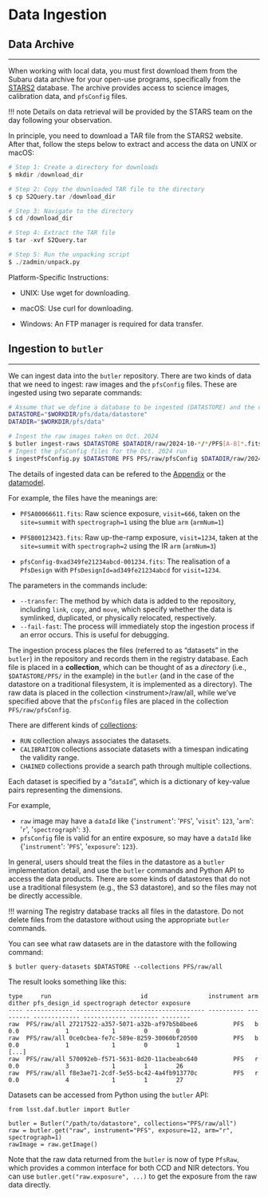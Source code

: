 # Data Ingestion


## Data Archive

---

When working with local data, you must first download them from the Subaru data archive for your open-use programs, specifically from the [STARS2](https://stars2.naoj.hawaii.edu) database. The archive provides access to science images, calibration data, and `pfsConfig` files.

!!! note
    Details on data retrieval will be provided by the STARS team on the day following your observation.

In principle, you need to download a TAR file from the STARS2 website. After that, follow the steps below to extract and access the data on UNIX or macOS:

``` Python
# Step 1: Create a directory for downloads
$ mkdir /download_dir 

# Step 2: Copy the downloaded TAR file to the directory
$ cp S2Query.tar /download_dir 

# Step 3: Navigate to the directory
$ cd /download_dir 

# Step 4: Extract the TAR file
$ tar -xvf S2Query.tar 

# Step 5: Run the unpacking script
$ ./zadmin/unpack.py
```

Platform-Specific Instructions:

- UNIX: Use wget for downloading.

- macOS: Use curl for downloading.

- Windows: An FTP manager is required for data transfer.

## Ingestion to `butler`

---

We can ingest data into the `butler` repository. 
There are two kinds of data that we need to ingest: raw images and the `pfsConfig` files. 
These are ingested using two separate commands:

``` bash
# Assume that we define a database to be ingested (DATASTORE) and the directory with the input data (DATADIR):
DATASTORE="$WORKDIR/pfs/data/datastore"
DATADIR="$WORKDIR/pfs/data"

# Ingest the raw images taken on Oct. 2024
$ butler ingest-raws $DATASTORE $DATADIR/raw/2024-10-*/*/PFS[A-B]*.fits --ingest-task lsst.obs.pfs.gen3.PfsRawIngestTask --transfer link --fail-fast
# Ingest the pfsConfig files for the Oct. 2024 run
$ ingestPfsConfig.py $DATASTORE PFS PFS/raw/pfsConfig $DATADIR/raw/2024-10-*/pfsConfig/pfsConfig-*.fits --transfer link
```

The details of ingested data can be refered to the [Appendix](05_01_app_datamodel.md) or the [datamodel](https://github.com/Subaru-PFS/datamodel/tree/master). 

For example, the files have the meanings are:

- `PFSA00066611.fits`: Raw science exposure, `visit=666`, taken on the `site=summit` with `spectrograph=1` using the blue `arm` (`armNum=1`) 

- `PFSB00123423.fits`: Raw up-the-ramp exposure, `visit=1234`, taken at the `site=summit` with `spectrograph=2` using the IR `arm` (`armNum=3`)

- `pfsConfig-0xad349fe21234abcd-001234.fits`: The realisation of a `PfsDesign` with `PfsDesignId=ad349fe21234abcd` for `visit=1234`.

The parameters in the commands include:

- `--transfer`: The method by which data is added to the repository, including `link`, `copy`, and `move`, which specify whether the data is symlinked, duplicated, or physically relocated, respectively. 
- `--fail-fast`: The process will immediately stop the ingestion process if an error occurs. This is useful for debugging.

The ingestion process places the files (referred to as “datasets” in the `butler`) in the repository and records them in the registry database. Each file is placed in a **collection**, which can be thought of as a *directory* (i.e., `$DATASTORE/PFS/` in the example) in the `butler` (and in the case of the datastore on a traditional filesystem, it is implemented as a directory). 
The raw data is placed in the collection <instrument\>/raw/all, while we’ve specified above that the `pfsConfig` files are placed in the collection `PFS/raw/pfsConfig`.

There are different kinds of [collections](https://pipelines.lsst.io/modules/lsst.daf.butler/organizing.html#collections):

- `RUN` collection always associates the datasets. 
- `CALIBRATION` collections associate datasets with a timespan indicating the validity range. 
- `CHAINED` collections provide a search path through multiple collections.

Each dataset is specified by a “`dataId`”, which is a dictionary of key-value pairs representing the dimensions.

For example, 

- `raw` image may have a `dataId` like {'`instrument`': '`PFS`', '`visit`': `123`, '`arm`': '`r`', '`spectrograph`': `3`}. 
- `pfsConfig` file is valid for an entire exposure, so may have a `dataId` like {'`instrument`': '`PFS`', '`exposure`': `123`}.

In general, users should treat the files in the datastore as a `butler` implementation detail, and use the `butler` commands and Python API to access the data products. 
There are some kinds of datastores that do not use a traditional filesystem (e.g., the S3 datastore), and so the files may not be directly accessible.

!!! warning
    The registry database tracks all files in the datastore. Do not delete files from the datastore without using the appropriate `butler` commands.

You can see what raw datasets are in the datastore with the following command:

```
$ butler query-datasets $DATASTORE --collections PFS/raw/all
```

The result looks something like this:

```
type     run                         id                 instrument arm dither pfs_design_id spectrograph detector exposure
---- ------------- ------------------------------------ ---------- --- ------ ------------- ------------ -------- --------
raw  PFS/raw/all 27217522-a357-5071-a32b-af97b5b8bee6          PFS   b  0.0             1            1        0        0
raw  PFS/raw/all 0ce0cbea-fe7c-589e-8259-30060bf20500          PFS   b  0.0             1            1        0        1
[...]
raw  PFS/raw/all 570092eb-f571-5631-8d20-11acbeabc640          PFS   r  0.0             3            1        1        26
raw  PFS/raw/all f8e3ae71-2cdf-5e55-bc42-4a4fb913770c          PFS   r  0.0             4            1        1        27
```

Datasets can be accessed from Python using the `butler` API:

```
from lsst.daf.butler import Butler

butler = Butler("/path/to/datastore", collections="PFS/raw/all")
raw = butler.get("raw", instrument="PFS", exposure=12, arm="r", spectrograph=1)
rawImage = raw.getImage()
```

Note that the raw data returned from the `butler` is now of type `PfsRaw`, which provides a common interface for both CCD and NIR detectors. 
You can use `butler.get("raw.exposure", ...)` to get the exposure from the raw data directly.